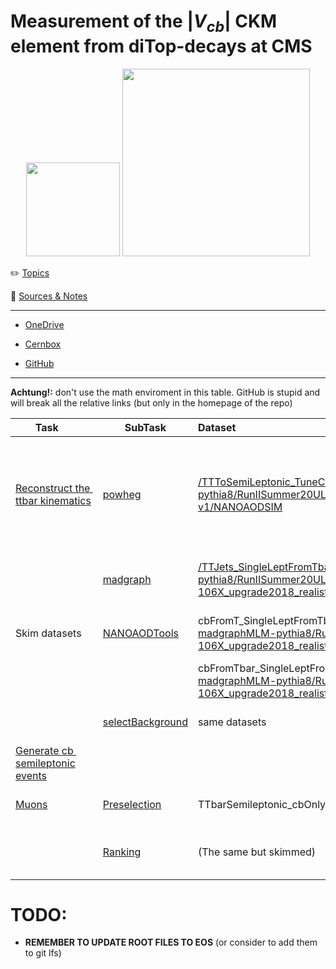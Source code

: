 # Measurement of the $|V_{cb}|$ CKM element from diTop-decays at CMS

<p align="center">
<img src=".img/2022-11-22-04-19-34-image.png" alt="" width="150" />
  <img src=".img/2022-11-22-03-35-24-image.png" alt="" width="300" />
</p>

:pencil2: [Topics](docs/Topics.md)

:book: [Sources & Notes](docs/Sources.md)

---

- [OneDrive](https://unipiit-my.sharepoint.com/personal/p_viscone_studenti_unipi_it/_layouts/15/onedrive.aspx?id=%2Fpersonal%2Fp%5Fviscone%5Fstudenti%5Funipi%5Fit%2FDocuments%2FTesi)

- [Cernbox](https://cernbox.cern.ch/files/spaces/eos/user/p/pviscone)

- [GitHub](https://github.com/pviscone/Vcb_ditopDecay)

---

**Achtung!:** don't use the math enviroment in this table. GitHub is stupid and will break all the relative links (but only in the homepage of the repo)

| Task⠀⠀                                                               | SubTask                                                                       | Dataset                                                                                                                                                                                                                                                                                                                                                                                               | Notes ⠀⠀⠀⠀⠀⠀⠀⠀⠀⠀⠀⠀⠀⠀                                                                                                                                                                                                              | Status                                              |
| -------------------------------------------------------------------- | ----------------------------------------------------------------------------- |:----------------------------------------------------------------------------------------------------------------------------------------------------------------------------------------------------------------------------------------------------------------------------------------------------------------------------------------------------------------------------------------------------- | --------------------------------------------------------------------------------------------------------------------------------------------------------------------------------------------------------------------------------- | --------------------------------------------------- |
| [Reconstruct the  ttbar kinematics](tasks/ttbarKinematics/README.md) | [powheg](tasks/ttbarKinematics/powheg/README.md)                              | [/TTToSemiLeptonic\_TuneCP5\_13TeV-powheg-pythia8/RunIISummer20UL17NanoAODv2-106X\_mc2017\_realistic\_v8-v1/NANOAODSIM](https://cmsweb.cern.ch/das/request?input=dataset%3D%2FTTToSemiLeptonic_TuneCP5_13TeV-powheg-pythia8%2FRunIISummer20UL17NanoAODv2-106X_mc2017_realistic_v8-v1%2FNANOAODSIM&instance=prod/global)                                                                               | Recontruct the invariant mass of t, tbar, W separating the adronic and the leptonic decays. Do the same thing for eta and pt. Create an histogram with the different types of hadronic decays of the W (all the possible couples) | done: (dataset not suitable: CKM mixing disabled)   |
|                                                                      | [madgraph](tasks/ttbarKinematics/madgraph/README.md)                          | [/TTJets_SingleLeptFromTbar_TuneCP5_13TeV-madgraphMLM-pythia8/RunIISummer20UL18NanoAODv9-106X_upgrade2018_realistic_v16_L1v1-v1/NANOAODSIM](https://cmsweb.cern.ch/das/request?instance=prod/global&input=file+dataset%3D%2FTTJets_SingleLeptFromTbar_TuneCP5_13TeV-madgraphMLM-pythia8%2FRunIISummer20UL18NanoAODv9-106X_upgrade2018_realistic_v16_L1v1-v1%2FNANOAODSIM)                             | Do the same thing with a MadGraph dataset and add some plots like deltaPhi, deltaEta, deltaR                                                                                                                                      | done                                                |
| Skim datasets                                                        | [NANOAODTools](tasks/CBOnlySemileptonicFilter/NANOAODTools/README.md)         | cbFromT_SingleLeptFromTbar: [/TTJets_SingleLeptFromTbar_TuneCP5_13TeV-madgraphMLM-pythia8/RunIISummer20UL18NanoAODv9-106X_upgrade2018_realistic_v16_L1v1-v1/NANOAODSIM](https://cmsweb.cern.ch/das/request?instance=prod/global&input=file+dataset%3D%2FTTJets_SingleLeptFromTbar_TuneCP5_13TeV-madgraphMLM-pythia8%2FRunIISummer20UL18NanoAODv9-106X_upgrade2018_realistic_v16_L1v1-v1%2FNANOAODSIM) | Isolate the signal (semilept cb) skimming the datasets                                                                                                                                                                            | done: (cb events have always the same lepton)       |
|                                                                      |                                                                               | cbFromTbar_SingleLeptFromT: [/TTJets_SingleLeptFromT_TuneCP5_13TeV-madgraphMLM-pythia8/RunIISummer20UL18NanoAODv9-106X_upgrade2018_realistic_v16_L1v1-v1/NANOAODSIM](https://cmsweb.cern.ch/das/request?input=dataset%3D%2FTTJets_SingleLeptFromT_TuneCP5_13TeV-madgraphMLM-pythia8%2FRunIISummer20UL18NanoAODv9-106X_upgrade2018_realistic_v16_L1v1-v1%2FNANOAODSIM&instance=prod/global)            |                                                                                                                                                                                                                                   |                                                     |
|                                                                      | [selectBackground](tasks/CBOnlySemileptonicFilter/selectBackground/README.md) | same datasets                                                                                                                                                                                                                                                                                                                                                                                         | Isolate the background taking the same number of muon, electrons and tauons                                                                                                                                                       | done                                                |
| [Generate cb  semileptonic events](tasks/generateCbEvents/README.md) |                                                                               |                                                                                                                                                                                                                                                                                                                                                                                                       | Generate cb events (campaign RunIISummer20UL18)                                                                                                                                                                                   | done                                                |
| [Muons](tasks/Muons/README.md)                                       | [Preselection](tasks/Muons/preliminarCuts/README.md)                          | TTbarSemileptonic_cbOnly (generated)                                                                                                                                                                                                                                                                                                                                                                  | Start to study the W->mu events                                                                                                                                                                                                   | done: choosed initial cuts                          |
|                                                                      | [Ranking](tasks/Muons/ranking/README.md)                                      | (The same but skimmed)                                                                                                                                                                                                                                                                                                                                                                                | Rank the features                                                                                                                                                                                                                 | done: not so useful. Event reconstruction is needed |

# TODO:

- **REMEMBER TO UPDATE ROOT FILES TO EOS** (or consider to add them to git lfs)
